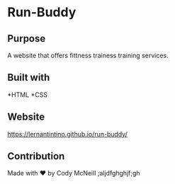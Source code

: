 # Run-Buddy

## Purpose
A website that offers fittness trainess training services.

## Built with
*HTML
*CSS

## Website
https://lernantintino.github.io/run-buddy/

## Contribution
Made with ♥ by Cody McNeill
;aljdfghghjf;gh